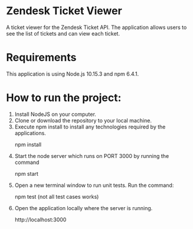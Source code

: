 # Zendesk Ticket Viewer

A ticket viewer for the Zendesk Ticket API. The application allows users to see the list of tickets and can view each ticket.

# Requirements
This application is using Node.js 10.15.3 and npm 6.4.1.

# How to run the project:
1. Install NodeJS on your computer.
2. Clone or download the repository to your local machine.
3. Execute npm install to install any technologies required by the applications.
	<p>npm install</p>
3. Start the node server which runs on PORT 3000 by running the command
	<p>npm start</p>
4. Open a new terminal window to run unit tests. Run the command:
	<p>npm test (not all test cases works)</p>
5. Open the application locally where the server is running.
	<p>http://localhost:3000</p>

